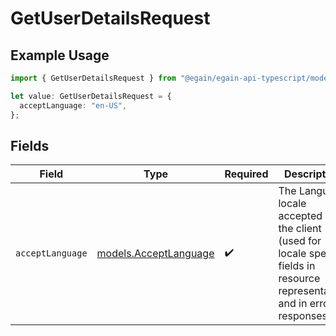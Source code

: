 # GetUserDetailsRequest

## Example Usage

```typescript
import { GetUserDetailsRequest } from "@egain/egain-api-typescript/models/operations";

let value: GetUserDetailsRequest = {
  acceptLanguage: "en-US",
};
```

## Fields

| Field                                                                                                                           | Type                                                                                                                            | Required                                                                                                                        | Description                                                                                                                     | Example                                                                                                                         |
| ------------------------------------------------------------------------------------------------------------------------------- | ------------------------------------------------------------------------------------------------------------------------------- | ------------------------------------------------------------------------------------------------------------------------------- | ------------------------------------------------------------------------------------------------------------------------------- | ------------------------------------------------------------------------------------------------------------------------------- |
| `acceptLanguage`                                                                                                                | [models.AcceptLanguage](../../models/acceptlanguage.md)                                                                         | :heavy_check_mark:                                                                                                              | The Language locale accepted by the client (used for locale specific fields in resource representation and in error responses). | en-US                                                                                                                           |